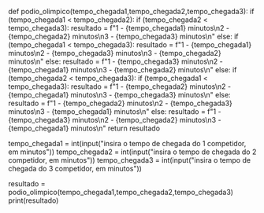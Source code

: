 def podio_olimpico(tempo_chegada1,tempo_chegada2,tempo_chegada3):
  if (tempo_chegada1 < tempo_chegada2):
    if (tempo_chegada2 < tempo_chegada3):
      resultado = f"1 - {tempo_chegada1} minutos\n2 - {tempo_chegada2} minutos\n3 - {tempo_chegada3} minutos\n"
    else:
      if (tempo_chegada1 < tempo_chegada3):
        resultado = f"1 - {tempo_chegada1} minutos\n2 - {tempo_chegada3} minutos\n3 - {tempo_chegada2} minutos\n" 
      else:
        resultado = f"1 - {tempo_chegada3} minutos\n2 - {tempo_chegada1} minutos\n3 - {tempo_chegada2} minutos\n"
  else:
    if (tempo_chegada2 < tempo_chegada3):
      if (tempo_chegada1 < tempo_chegada3):
        resultado = f"1 - {tempo_chegada2} minutos\n2 - {tempo_chegada1} minutos\n3 - {tempo_chegada3} minutos\n"
      else:
        resultado = f"1 - {tempo_chegada2} minutos\n2 - {tempo_chegada3} minutos\n3 - {tempo_chegada1} minutos\n"
    else:
      resultado = f"1 - {tempo_chegada3} minutos\n2 - {tempo_chegada2} minutos\n3 - {tempo_chegada1} minutos\n"
  return resultado

tempo_chegada1 = int(input("insira o tempo de chegada do 1 competidor, em minutos"))
tempo_chegada2 = int(input("insira o tempo de chegada do 2 competidor, em minutos"))
tempo_chegada3 = int(input("insira o tempo de chegada do 3 competidor, em minutos"))

resultado = podio_olimpico(tempo_chegada1,tempo_chegada2,tempo_chegada3)
print(resultado)
